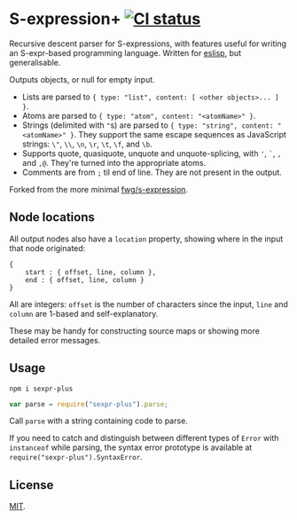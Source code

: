 # S-expression+ [![CI status](https://img.shields.io/travis/anko/sexpr-plus.svg?style=flat-square)][1]

Recursive descent parser for S-expressions, with features useful for writing an
S-expr-based programming language.  Written for [eslisp][2], but generalisable.

Outputs objects, or null for empty input.

-   Lists are parsed to `{ type: "list", content: [ <other objects>... ] }`.
-   Atoms are parsed to `{ type: "atom", content: "<atomName>" }`.
-   Strings (delimited with `"`s) are parsed to `{ type: "string", content:
    "<atomName>" }`.  They support the same escape sequences as JavaScript
    strings: `\"`, `\\`, `\n`, `\r`, `\t`, `\f`, and `\b`.
-   Supports quote, quasiquote, unquote and unquote-splicing, with `'`, `` `
    ``, `,` and `,@`.  They're turned into the appropriate atoms.
-   Comments are from `;` til end of line.  They are not present in the output.

Forked from the more minimal [fwg/s-expression][3].

## Node locations

All output nodes also have a `location` property, showing where in the input
that node originated:

    {
        start : { offset, line, column },
        end : { offset, line, column }
    }

All are integers: `offset` is the number of characters since the input, `line`
and `column` are 1-based and self-explanatory.

These may be handy for constructing source maps or showing more detailed error
messages.

## Usage

```
npm i sexpr-plus
```

```js
var parse = require("sexpr-plus").parse;
```

Call `parse` with a string containing code to parse.

If you need to catch and distinguish between different types of `Error` with
`instanceof` while parsing, the syntax error prototype is available at
`require("sexpr-plus").SyntaxError`.

## License

[MIT][4].

[1]: https://travis-ci.org/anko/sexpr-plus
[2]: https://github.com/anko/eslisp
[3]: https://github.com/fwg/s-expression
[4]: LICENSE
